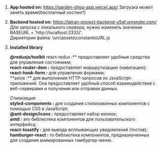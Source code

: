 1. **App hosted on:**
   https://garden-shop-app.vercel.app/
   Загрузка может занять время(бесплатный хостинг!)

2. **Backend hosted on:**
   https://telran-project-backend-y5gf.onrender.com/ <br>
   Для запуска с локального сервера, нужно изменить значение BASEURL = 'http://localhost:3333/'.<br>
   Директория файла: \src\assets\constants\URL.js
3. **Installed library**

   **@reduxjs/toolkit** react-redux :** предоставляет удобные средства для управления состоянием;<br>
   **react-router-dom :** предоставляет маршрутизацию (навигацию);<br>
   **react-hook-form :** для управления формами;<br>
   **axios :\*\* для выполнения HTTP-запросов из JavaScript-приложений. Она предоставляет удобный способ взаимодействия с веб-серверами и получения или отправки данных.<br>

   _Стилизация:_ <br>
   **styled-components :** для создания стилизованных компонентов с помощью CSS в JavaScript;<br>
   **@ant-design/icons :** предоставляет набор иконок;<br>
   **antd :** это библиотека компонентов для пользовательского интерфейса;<br>
   **react-toastify :** для вывода всплывающих уведомлений (тостов);<br>
   **hamburger-react :** то библиотека компонентов, предназначенных для создания анимированных гамбургер-меню.
